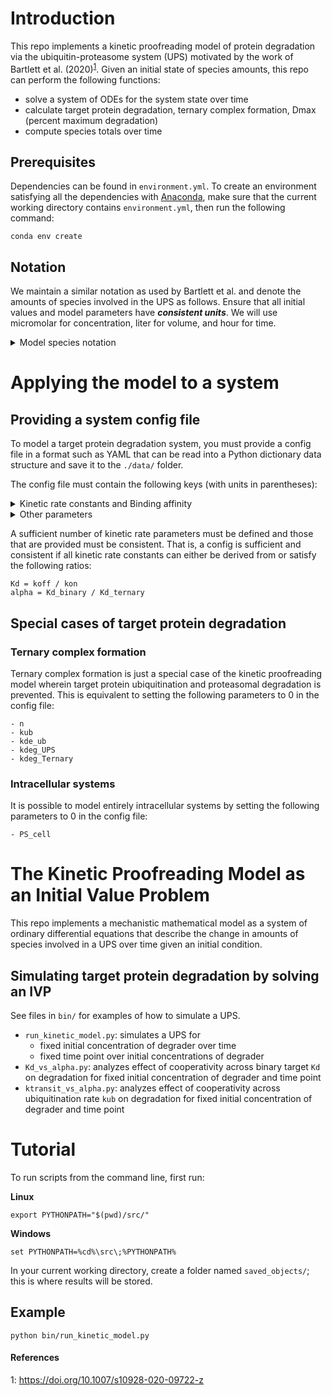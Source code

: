 # Introduction

This repo implements a kinetic proofreading model of protein degradation via the ubiquitin-proteasome system (UPS) motivated by the work of Bartlett et al. (2020)<sup>[1](#bartlett)</sup>. Given an initial state of species amounts, 
this repo can perform the following functions:
- solve a system of ODEs for the system state over time
- calculate target protein degradation, ternary complex formation, Dmax (percent maximum degradation)
- compute species totals over time 

## Prerequisites

Dependencies can be found in `environment.yml`. To create an environment satisfying all the dependencies with [Anaconda](https://docs.anaconda.com/anaconda/install/index.html), make sure that the current working directory contains
`environment.yml`, then run the following command:
```commandline
conda env create
```

## Notation

We maintain a similar notation as used by Bartlett et al. and denote the amounts of species involved in the UPS as follows. Ensure that all initial values and model parameters have **_consistent units_**. We will use micromolar for concentration, liter for volume, and hour for time.

<details>
  <summary>Model species notation</summary>

  * BPD_ec: extracellular Bispecific Protein Degrader.
  * BPD_ic: intracellular Bispecific Protein Degrader.
  * T: unbound Target protein.
  * E3: unbound E3 ligase.
  * BPD_T: BPD-T binary complex.
  * BPD_E3: BPD-E3 binary complex.
  * Ternary: T-BPD-E3 ternary complex.
  * T_Ub_i: Target protein with *i* ubiquitin molecules attached.
  * BPD_T_Ub_i: BPD-T binary complex with *i* ubiquitin molecules attached.
  * Ternary_Ub_i: ternary complex with *i* ubiquitin molecules attached.
</details>

# Applying the model to a system

## Providing a system config file

To model a target protein degradation system, you must provide a config file in a format such as YAML that can be read into a Python dictionary data structure and save it to the `./data/` folder.

The config file must contain the following keys (with units in parentheses):
<details>
  <summary>Kinetic rate constants and Binding affinity</summary>

  ```yaml
  - alpha: ternary complex cooperativity
  - Kd_T_binary (uM): equilibrium dissociation constant of BPD-T binary complex
  - kon_T_binary (1/uM/h): kon of BPD + T -> BPD-T
  - koff_T_binary (1/h): koff of BPD-T -> BPD + T
  - Kd_T_ternary (uM): equilibrium dissociation constant of T in ternary complex
  - kon_T_ternary (1/uM/h): kon of BPD-E3 + T -> T-BPD-E3
  - koff_T_ternary (1/h): koff of T-BPD-E3 -> BPD-E3 + T
  - Kd_E3_binary (uM): equilibrium dissociation constant of BPD-E3 binary complex
  - kon_E3_binary (1/uM/h): kon of BPD + E3 -> BPD-E3
  - koff_E3_binary (1/h): koff of BPD-E3 -> BPD + E3
  - Kd_E3_ternary (uM): equilibrium dissociation constant of E3 in ternary complex
  - kon_E3_ternary (1/uM/h): kon of BPD-T + E3 -> T-BPD-E3
  - koff_E3_ternary (1/h): koff of T-BPD-E3 -> BPD-T + E3
  ```
</details>

<details>
  <summary>Other parameters</summary>

  ```yaml
  - n: number of ubiquitination steps before proteasomal degradation
  - kub (1/h): rate of ubiquitination
  - kde_ub (1/h): rate of de-ubiquitination
  - kdeg_UPS (1/h): rate of proteasomal degradation for poly-ubiquitinated T and BPD-T
  - kdeg_Ternary (1/h): rate of proteasomal degradation for poly-ubiquitinated Ternary
  - fu_ec: fraction unbound extracellular BPD
  - fu_ic: fraction unbound intracellular BPD
  - PS_cell (L/h): permeability-surface area product
  - kprod_T (umol/h): intrinsic target protein production rate (Conc_T_base * Vic * kdeg_T)
  - kdeg_T (1/h): intrinsic target protein degradation rate
  - Conc_T_base (uM): baseline target protein concentration
  - Conc_E3_base (uM): baseline E3 concentration
  - num_cells: number of cells in system
  - Vic (L): intracellular volume
  - Vec (L): extracellular volume
  ```
</details>

A sufficient number of kinetic rate parameters must be defined and those that are provided must be consistent. That is, a config is sufficient and consistent if all kinetic rate constants can either be derived from or satisfy the following ratios:
```
Kd = koff / kon
alpha = Kd_binary / Kd_ternary
```
## Special cases of target protein degradation

### Ternary complex formation

Ternary complex formation is just a special case of the kinetic proofreading model wherein target protein ubiquitination and proteasomal degradation is prevented. This is equivalent to setting the following parameters to 0 in the config file:
```
- n
- kub
- kde_ub
- kdeg_UPS
- kdeg_Ternary
```

### Intracellular systems

It is possible to model entirely intracellular systems by setting the following parameters to 0 in the config file:
```
- PS_cell
```

# The Kinetic Proofreading Model as an Initial Value Problem

This repo implements a mechanistic mathematical model as a system of ordinary differential equations that describe the change in amounts of species involved in a UPS over time given an initial condition.

## Simulating target protein degradation by solving an IVP

See files in `bin/` for examples of how to simulate a UPS. 

- `run_kinetic_model.py`: simulates a UPS for
  - fixed initial concentration of degrader over time
  - fixed time point over initial concentrations of degrader
- `Kd_vs_alpha.py`: analyzes effect of cooperativity across binary target `Kd` on degradation for fixed initial concentration of degrader and time point
- `ktransit_vs_alpha.py`: analyzes effect of cooperativity across ubiquitination rate `kub` on degradation for fixed initial concentration of degrader and time point

# Tutorial  

To run scripts from the command line, first run:

**Linux**
```commandline
export PYTHONPATH="$(pwd)/src/"
```
**Windows**
```commandline
set PYTHONPATH=%cd%\src\;%PYTHONPATH%
```

In your current working directory, create a folder named `saved_objects/`; this is where results will be stored.

## Example 
```commandline
python bin/run_kinetic_model.py
```


#### References
<a name="bartlett">1</a>: https://doi.org/10.1007/s10928-020-09722-z
